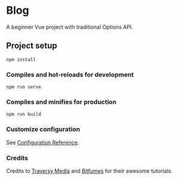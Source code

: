 # Blog

A beginner Vue project with traditional Options API. 

## Project setup
```
npm install
```

### Compiles and hot-reloads for development
```
npm run serve
```

### Compiles and minifies for production
```
npm run build
```

### Customize configuration
See [Configuration Reference](https://cli.vuejs.org/config/).

<!-- ## Deployment
Check out the site [here](https://lulu-cao.github.io/blog/). -->

### Credits
Credits to [Traversy Media](https://www.youtube.com/watch?v=qZXt1Aom3Cs) and [Bitfumes](https://www.youtube.com/watch?v=e-E0UB-YDRk) for their awesome tutorials. 